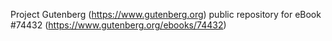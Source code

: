 Project Gutenberg (https://www.gutenberg.org) public repository for
eBook #74432 (https://www.gutenberg.org/ebooks/74432)
